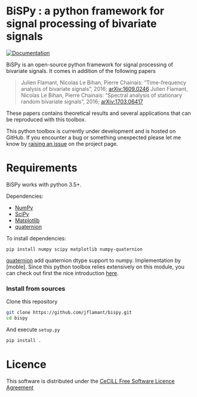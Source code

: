# BiSPy : a python framework for signal processing of bivariate signals

[![Documentation](https://readthedocs.org/projects/bispy/badge/?style=default)](https://bispy.readthedocs.org)

BiSPy is an open-source python framework for signal processing of bivariate signals. It comes in addition of the following papers

>   Julien Flamant, Nicolas Le Bihan, Pierre Chainais: “Time-frequency analysis of bivariate signals”, 2016; [arXiv:1609.0246](http://arxiv.org/abs/1609.02463)
> Julien Flamant, Nicolas Le Bihan, Pierre Chainais: “Spectral analysis of stationary random bivariate signals”, 2016; [arXiv:1703.06417](http://arxiv.org/abs/1703.06417)

These papers contains theoretical results and several applications that can be reproduced with this toolbox.

This python toolbox is currently under development and is hosted on GitHub. If you encounter a bug or something unexpected please let me know by [raising an issue](https://github.com/jflamant/bispy/issues) on the project page.

Requirements
============
BiSPy works with python 3.5+.

Dependencies:
 -   [NumPy](http://www.numpy.org)
 -   [SciPy](https://www.scipy.org)
 -   [Matplotlib](http://matplotlib.org)
 -   [quaternion](https://github.com/moble/quaternion)

To install dependencies:
```shell
pip install numpy scipy matplotlib numpy-quaternion
```

[quaternion](https://github.com/moble/quaternion) add quaternion dtype support to numpy. Implementation by [moble]. Since this python toolbox relies extensively on this module, you can check out first the nice introduction [here](https://github.com/moble).

### Install from sources

Clone this repository

```bash
git clone https://github.com/jflamant/bispy.git
cd bispy
```

And execute `setup.py`

```bash
pip install .
```


Licence
=======
This software is distributed under the [CeCILL Free Software Licence Agreement](http://www.cecill.info/licences/Licence_CeCILL_V2-en.html) 
